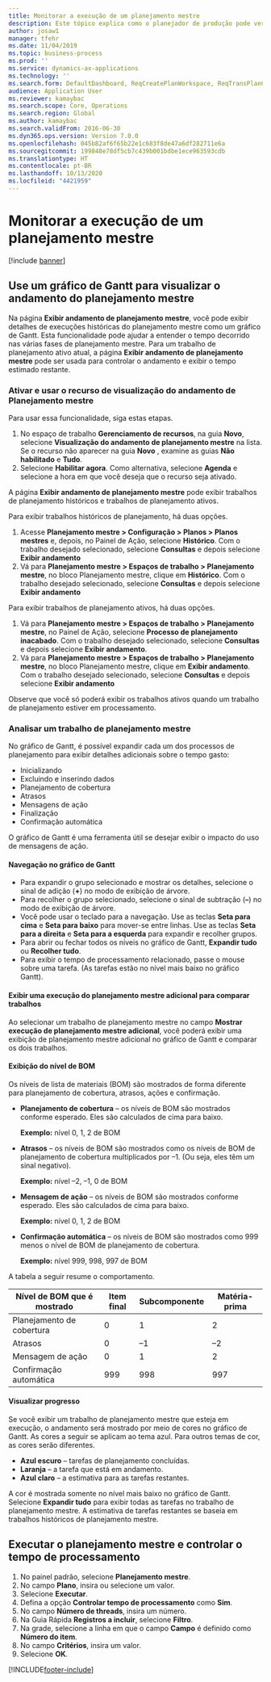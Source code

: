 ```yaml
---
title: Monitorar a execução de um planejamento mestre
description: Este tópico explica como o planejador de produção pode ver se a execução de um planejamento mestre está em andamento.
author: josaw1
manager: tfehr
ms.date: 11/04/2019
ms.topic: business-process
ms.prod: ''
ms.service: dynamics-ax-applications
ms.technology: ''
ms.search.form: DefaultDashboard, ReqCreatePlanWorkspace, ReqTransPlanCard, SysQueryForm, InventItemIdLookupSimple, ReqLog, ReqProcessTaskTrace
audience: Application User
ms.reviewer: kamaybac
ms.search.scope: Core, Operations
ms.search.region: Global
ms.author: kamaybac
ms.search.validFrom: 2016-06-30
ms.dyn365.ops.version: Version 7.0.0
ms.openlocfilehash: 045b82af6f65b22e1c683f8de47a6df282711e6a
ms.sourcegitcommit: 199848e78df5cb7c439b001bdbe1ece963593cdb
ms.translationtype: HT
ms.contentlocale: pt-BR
ms.lasthandoff: 10/13/2020
ms.locfileid: "4421959"
---
```

# <a name="monitor-a-master-planning-run"></a>Monitorar a execução de um planejamento mestre

[!include [banner](../../includes/banner.md)]

## <a name="use-a-gantt-chart-to-visualize-master-planning-progress"></a>Use um gráfico de Gantt para visualizar o andamento do planejamento mestre

Na página **Exibir andamento de planejamento mestre**, você pode exibir detalhes de execuções históricas do planejamento mestre como um gráfico de Gantt. Esta funcionalidade pode ajudar a entender o tempo decorrido nas várias fases de planejamento mestre. Para um trabalho de planejamento ativo atual, a página **Exibir andamento de planejamento mestre** pode ser usada para controlar o andamento e exibir o tempo estimado restante.

### <a name="turn-on-and-use-the-master-plan-progress-visualization-feature"></a>Ativar e usar o recurso de visualização do andamento de Planejamento mestre

Para usar essa funcionalidade, siga estas etapas.

1. No espaço de trabalho **Gerenciamento de recursos**, na guia **Novo**, selecione **Visualização do andamento de planejamento mestre** na lista. Se o recurso não aparecer na guia **Novo** , examine as guias **Não habilitado** e **Tudo**.
1. Selecione **Habilitar agora**. Como alternativa, selecione **Agenda** e selecione a hora em que você deseja que o recurso seja ativado.

A página **Exibir andamento de planejamento mestre** pode exibir trabalhos de planejamento históricos e trabalhos de planejamento ativos. 

Para exibir trabalhos históricos de planejamento, há duas opções. 

1. Acesse **Planejamento mestre \> Configuração \> Planos \> Planos mestres** e, depois, no Painel de Ação, selecione **Histórico**. Com o trabalho desejado selecionado, selecione **Consultas** e depois selecione **Exibir andamento**
1. Vá para **Planejamento mestre \> Espaços de trabalho \> Planejamento mestre**, no bloco Planejamento mestre, clique em **Histórico**. Com o trabalho desejado selecionado, selecione **Consultas** e depois selecione **Exibir andamento**

Para exibir trabalhos de planejamento ativos, há duas opções. 
1. Vá para **Planejamento mestre \> Espaços de trabalho \> Planejamento mestre**, no Painel de Ação, selecione **Processo de planejamento inacabado**. Com o trabalho desejado selecionado, selecione **Consultas** e depois selecione **Exibir andamento**.
1. Vá para **Planejamento mestre \> Espaços de trabalho \> Planejamento mestre**, no bloco Planejamento mestre, clique em **Exibir andamento**. Com o trabalho desejado selecionado, selecione **Consultas** e depois selecione **Exibir andamento**

Observe que você só poderá exibir os trabalhos ativos quando um trabalho de planejamento estiver em processamento.

### <a name="analyze-a-master-planning-job"></a>Analisar um trabalho de planejamento mestre

No gráfico de Gantt, é possível expandir cada um dos processos de planejamento para exibir detalhes adicionais sobre o tempo gasto:

- Inicializando
- Excluindo e inserindo dados
- Planejamento de cobertura
- Atrasos
- Mensagens de ação
- Finalização
- Confirmação automática

O gráfico de Gantt é uma ferramenta útil se desejar exibir o impacto do uso de mensagens de ação.

#### <a name="navigation-in-the-gantt-chart"></a>Navegação no gráfico de Gantt

- Para expandir o grupo selecionado e mostrar os detalhes, selecione o sinal de adição (**+**) no modo de exibição de árvore.
- Para recolher o grupo selecionado, selecione o sinal de subtração (**–**) no modo de exibição de árvore.
- Você pode usar o teclado para a navegação. Use as teclas **Seta para cima** e **Seta para baixo** para mover-se entre linhas. Use as teclas **Seta para a direita** e **Seta para a esquerda** para expandir e recolher grupos.
- Para abrir ou fechar todos os níveis no gráfico de Gantt, **Expandir tudo** ou **Recolher tudo**.
- Para exibir o tempo de processamento relacionado, passe o mouse sobre uma tarefa. (As tarefas estão no nível mais baixo no gráfico Gantt).

#### <a name="view-an-additional-master-planning-run-to-compare-jobs"></a>Exibir uma execução do planejamento mestre adicional para comparar trabalhos

Ao selecionar um trabalho de planejamento mestre no campo **Mostrar execução de planejamento mestre adicional**, você poderá exibir uma exibição de planejamento mestre adicional no gráfico de Gantt e comparar os dois trabalhos.

#### <a name="bom-level-display"></a>Exibição do nível de BOM

Os níveis de lista de materiais (BOM) são mostrados de forma diferente para planejamento de cobertura, atrasos, ações e confirmação.

- **Planejamento de cobertura** – os níveis de BOM são mostrados conforme esperado. Eles são calculados de cima para baixo.

    **Exemplo:** nível 0, 1, 2 de BOM

- **Atrasos** – os níveis de BOM são mostrados como os níveis de BOM de planejamento de cobertura multiplicados por –1. (Ou seja, eles têm um sinal negativo).

    **Exemplo:** nível –2, –1, 0 de BOM

- **Mensagem de ação** – os níveis de BOM são mostrados conforme esperado. Eles são calculados de cima para baixo.

    **Exemplo:** nível 0, 1, 2 de BOM

- **Confirmação automática** – os níveis de BOM são mostrados como 999 menos o nível de BOM de planejamento de cobertura.

    **Exemplo:** nível 999, 998, 997 de BOM

A tabela a seguir resume o comportamento.

| Nível de BOM que é mostrado | Item final | Subcomponente | Matéria-prima |
|---|---|---|---|
| Planejamento de cobertura | 0 | 1 | 2 |
| Atrasos | 0 | –1 | –2 |
| Mensagem de ação | 0 | 1 | 2 |
| Confirmação automática | 999 | 998 | 997 |

#### <a name="visualize-progress"></a>Visualizar progresso

Se você exibir um trabalho de planejamento mestre que esteja em execução, o andamento será mostrado por meio de cores no gráfico de Gantt. As cores a seguir se aplicam ao tema azul. Para outros temas de cor, as cores serão diferentes.

- **Azul escuro** – tarefas de planejamento concluídas.
- **Laranja** – a tarefa que está em andamento.
- **Azul claro** – a estimativa para as tarefas restantes.

A cor é mostrada somente no nível mais baixo no gráfico de Gantt. Selecione **Expandir tudo** para exibir todas as tarefas no trabalho de planejamento mestre. A estimativa de tarefas restantes se baseia em trabalhos históricos de planejamento mestre.

## <a name="run-master-planning-and-track-processing-time"></a>Executar o planejamento mestre e controlar o tempo de processamento

1. No painel padrão, selecione **Planejamento mestre**.
1. No campo **Plano**, insira ou selecione um valor.
1. Selecione **Executar**.
1. Defina a opção **Controlar tempo de processamento** como **Sim**.
1. No campo **Número de threads**, insira um número.
1. Na Guia Rápida **Registros a incluir**, selecione **Filtro**.
1. Na grade, selecione a linha em que o campo **Campo** é definido como **Número do item**.
1. No campo **Critérios**, insira um valor.
1. Selecione **OK**.


[!INCLUDE[footer-include](../../../includes/footer-banner.md)]